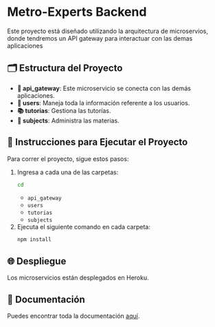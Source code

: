 # Metro-Experts Backend

Este proyecto está diseñado utilizando la arquitectura de microservios, donde tendremos un API gateway para interactuar con las demas aplicaciones

## 🗂️ Estructura del Proyecto
- **🔗 api_gateway**: Este microservicio se conecta con las demás aplicaciones.
- **👤 users**: Maneja toda la información referente a los usuarios.
- **📚 tutorias**: Gestiona las tutorías.
- **📘 subjects**: Administra las materias.

## 🚀 Instrucciones para Ejecutar el Proyecto
Para correr el proyecto, sigue estos pasos:
1. Ingresa a cada una de las carpetas:
   ```bash
   cd
    ```
    - `api_gateway`
    - `users`
    - `tutorias`
    - `subjects`
3. Ejecuta el siguiente comando en cada carpeta:
    ```bash
    npm install
    ```

## 🌐 Despliegue
Los microservicios están desplegados en Heroku.

## 📄 Documentación
Puedes encontrar toda la documentación [aquí](https://documenter.getpostman.com/view/17877850/2sA3QngZBm).
